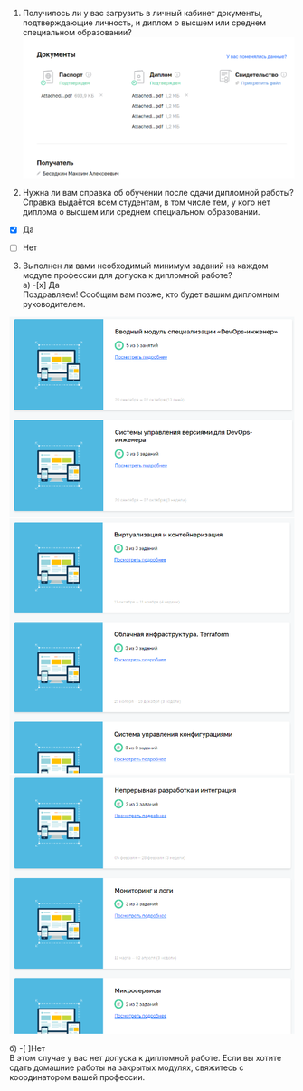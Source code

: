 
1. Получилось ли у вас загрузить в личный кабинет документы, подтверждающие личность, и диплом о высшем или среднем специальном образовании?      
![Foto](https://github.com/chinchanchonTom/diplom/blob/main/Doc/img/Screenshot_1.png)    

2. Нужна ли вам справка об обучении после сдачи дипломной работы? Справка выдаётся всем студентам, в том числе тем, у кого нет диплома о высшем или среднем специальном образовании.    
- [x] Да   

- [ ] Нет      

3. Выполнен ли вами необходимый минимум заданий на каждом модуле профессии для допуска к дипломной работе?    
а) -[x] Да   
Поздравляем! Сообщим вам позже, кто будет вашим дипломным руководителем.    

![Foto](https://github.com/chinchanchonTom/diplom/blob/main/Doc/img/Screenshot_2.png)     
![Foto](https://github.com/chinchanchonTom/diplom/blob/main/Doc/img/Screenshot_3.png)     
![Foto](https://github.com/chinchanchonTom/diplom/blob/main/Doc/img/Screenshot_4.png)     

б) -[ ]Нет    
В этом случае у вас нет допуска к дипломной работе. Если вы хотите сдать домашние работы на закрытых модулях, свяжитесь с координатором вашей профессии.  